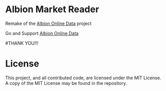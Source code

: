 
# Albion Market Reader

Remake of the [Albion Online Data](https://www.albion-online-data.com/) project

Go and Support [Albion Online Data](https://www.albion-online-data.com/)


#THANK YOU!!!


# License
This project, and all contributed code, are licensed under the MIT
License. A copy of the MIT License may be found in the repository.
